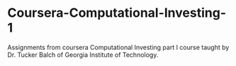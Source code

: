 Coursera-Computational-Investing-1
==================================

Assignments from coursera Computational Investing part I course taught by Dr. Tucker Balch of Georgia Institute of Technology. 
